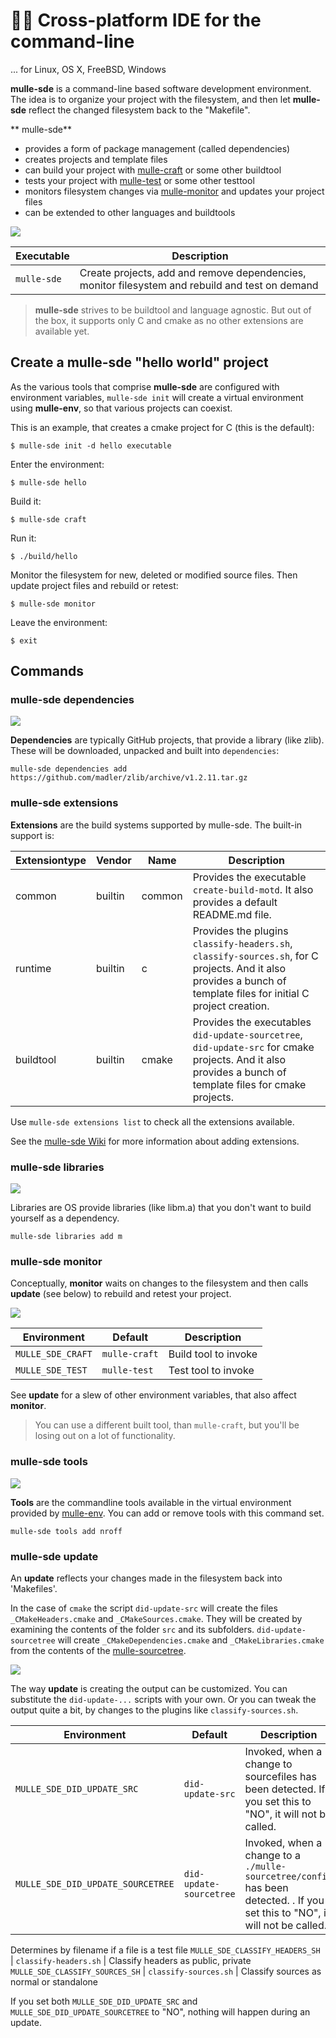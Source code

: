 # 🏋🏼 Cross-platform IDE for the command-line

... for Linux, OS X, FreeBSD, Windows

**mulle-sde** is a command-line based software development environment. The
idea is to organize your project with the filesystem, and then let
**mulle-sde** reflect the changed filesystem back to the "Makefile".

** mulle-sde**

* provides a form of package management (called dependencies)
* creates projects and template files
* can build your project with [mulle-craft](//github.com/mulle-sde/mulle-craft) or some other buildtool
* tests your project with [mulle-test](//github.com/mulle-sde/mulle-test) or some other testtool
* monitors filesystem changes via [mulle-monitor](//github.com/mulle-sde/mulle-monitor) and updates your project files
* can be extended to other languages and buildtools

![](dox/mulle-sde-overview.png)



Executable      | Description
----------------|--------------------------------
`mulle-sde`     | Create projects, add and remove dependencies, monitor filesystem and rebuild and test on demand


> **mulle-sde** strives to be buildtool and language agnostic. But out of the box, it supports only C
> and cmake as no other extensions are available yet.


## Create a **mulle-sde** "hello world" project

As the various tools that comprise **mulle-sde** are configured with environment variables, `mulle-sde init` will create  a virtual environment using **mulle-env**, so that various projects can coexist.

This is an example, that creates a cmake project for C (this is the default):

```
$ mulle-sde init -d hello executable
```

Enter the environment:

```
$ mulle-sde hello
```

Build it:

```
$ mulle-sde craft
```

Run it:

```
$ ./build/hello
```

Monitor the filesystem for new, deleted or modified source files. Then update project files and rebuild or retest:

```
$ mulle-sde monitor
```

Leave the environment:

```
$ exit
```

## Commands

### mulle-sde dependencies

![](dox/mulle-sde-dependencies.png)

**Dependencies** are typically GitHub projects, that provide a library (like zlib).
These will be downloaded, unpacked and built into `dependencies`:

```
mulle-sde dependencies add https://github.com/madler/zlib/archive/v1.2.11.tar.gz
```


### mulle-sde extensions

**Extensions** are the build systems supported by mulle-sde. The built-in support is:

Extensiontype  | Vendor  | Name   | Description
---------------|---------|--------|--------------------------
common         | builtin | common | Provides the executable `create-build-motd`. It also provides a default README.md file.
runtime        | builtin | c      | Provides the plugins `classify-headers.sh`, `classify-sources.sh`, for C projects. And it also provides a bunch of template files for initial C project creation.
buildtool      | builtin | cmake  | Provides the executables `did-update-sourcetree`, `did-update-src` for cmake projects. And it also provides a bunch of template files for cmake projects.

Use `mulle-sde extensions list` to check all the extensions available.

See the [mulle-sde Wiki](https://github.com/mulle-sde/mulle-sde/wiki) for more information about adding extensions.


### mulle-sde libraries

![](dox/mulle-sde-libraries.png)

Libraries are OS provide libraries (like libm.a) that you don't want to build yourself as a dependency.

```
mulle-sde libraries add m
```

### mulle-sde monitor

Conceptually, **monitor** waits on changes to the filesystem and then calls **update** (see below) to rebuild and retest your project.

![](dox/mulle-sde-monitor.png)


Environment       | Default        | Description
------------------|----------------|--------------------
`MULLE_SDE_CRAFT` | `mulle-craft`  | Build tool to invoke
`MULLE_SDE_TEST`  | `mulle-test`   | Test tool to invoke

See **update** for a slew of other environment variables, that also
affect **monitor**.

> You can use a different built tool, than `mulle-craft`, but you'll be losing
> out on a lot of functionality.


### mulle-sde tools

![](dox/mulle-sde-tools.png)

**Tools** are the commandline tools available in the virtual environment provided by [mulle-env](/mulle-sde/mulle-env).
You can add or remove tools with this command set.

```
mulle-sde tools add nroff
```

### mulle-sde update

An **update** reflects your changes made in the filesystem back into 'Makefiles'.

In the case of `cmake` the script `did-update-src` will create the files `_CMakeHeaders.cmake` and `_CMakeSources.cmake`. They will be created by examining the contents of the folder `src` and its subfolders. `did-update-sourcetree` will create `_CMakeDependencies.cmake` and `_CMakeLibraries.cmake` from the contents of the [mulle-sourcetree](/mulle-sde/mulle-sourcetree).

![](dox/mulle-sde-update.png)

The way **update** is creating the output can be customized. You can substitute the `did-update-...` scripts with your own. Or you can tweak the output quite a bit, by changes to the plugins like `classify-sources.sh`.

Environment                        | Default                  | Description
-----------------------------------|--------------------------|-------------------
`MULLE_SDE_DID_UPDATE_SRC`         | `did-update-src`         | Invoked, when a change to sourcefiles has been detected. If you set this to "NO", it will not be called.
`MULLE_SDE_DID_UPDATE_SOURCETREE`  | `did-update-sourcetree`  | Invoked, when a change to a `./mulle-sourcetree/config` has been detected. . If you set this to "NO", it will not be called.
Determines by filename if a file is a test file
`MULLE_SDE_CLASSIFY_HEADERS_SH`    | `classify-headers.sh`    | Classify headers as public, private
`MULLE_SDE_CLASSIFY_SOURCES_SH`    | `classify-sources.sh`    | Classify sources as normal or standalone


If you set both `MULLE_SDE_DID_UPDATE_SRC` and `MULLE_SDE_DID_UPDATE_SOURCETREE`
to "NO", nothing will happen during an update.
